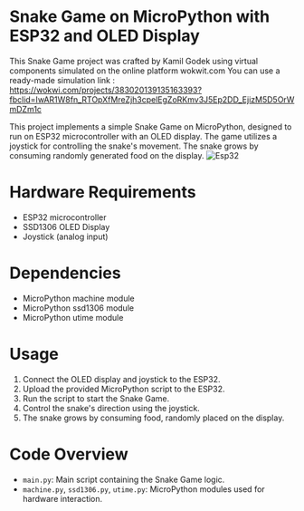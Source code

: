 # Snake Game on MicroPython with ESP32 and OLED Display
This Snake Game project was crafted by Kamil Godek using virtual components simulated on the online platform wokwit.com 
You can use a ready-made simulation link : https://wokwi.com/projects/383020139135163393?fbclid=IwAR1W8fn_RTOpXfMreZjh3cpelEgZoRKmv3J5Ep2DD_EjizM5D5OrWmDZm1c

This project implements a simple Snake Game on MicroPython, designed to run on ESP32 microcontroller with an OLED display. The game utilizes a joystick for controlling the snake's movement. The snake grows by consuming randomly generated food on the display.
![Esp32](https://github.com/KamilGodek/Projekt_SystemyWizyjne/assets/135075598/81162b62-8059-4aeb-8678-912dab3b4a58)


# Hardware Requirements
- ESP32 microcontroller
- SSD1306 OLED Display
- Joystick (analog input)

# Dependencies
- MicroPython machine module
- MicroPython ssd1306 module
- MicroPython utime module

# Usage
1. Connect the OLED display and joystick to the ESP32.
2. Upload the provided MicroPython script to the ESP32.
3. Run the script to start the Snake Game.
4. Control the snake's direction using the joystick.
5. The snake grows by consuming food, randomly placed on the display.

# Code Overview
- `main.py`: Main script containing the Snake Game logic.
- `machine.py`, `ssd1306.py`, `utime.py`: MicroPython modules used for hardware interaction.
